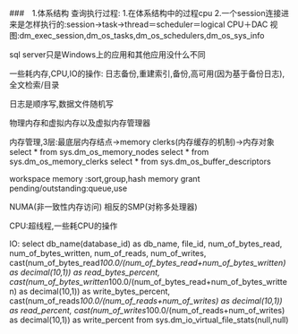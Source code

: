 ###　1.体系结构
查询执行过程:
1.在体系结构中的过程cpu
2.一个session连接进来是怎样执行的:session->task->thread＝scheduler＝logical CPU＋DAC
    视图:dm_exec_session,dm_os_tasks,dm_os_schedulers,dm_os_sys_info

sql server只是Windows上的应用和其他应用没什么不同

一些耗内存,CPU,IO的操作:
日志备份,重建索引,备份,高可用(因为基于备份日志),全文检索/目录

日志是顺序写,数据文件随机写

物理内存和虚拟内存以及虚拟内存管理器

内存管理,3层:最底层内存结点->memory clerks(内存缓存的机制)->内存对象
select * from sys.dm_os_memory_nodes
select * from sys.dm_os_memory_clerks
select * from sys.dm_os_buffer_descriptors

workspace memory :sort,group,hash
memory grant pending/outstanding:queue,use

NUMA(非一致性内存访问)
相反的SMP(对称多处理器)


CPU:超线程,一些耗CPU的操作

IO:
select db_name(database_id) as db_name,
file_id,
num_of_bytes_read,
num_of_bytes_written,
num_of_reads,
num_of_writes,
cast(num_of_bytes_read*100.0/(num_of_bytes_read+num_of_bytes_written) as decimal(10,1)) as read_bytes_percent,
cast(num_of_bytes_written*100.0/(num_of_bytes_read+num_of_bytes_written) as decimal(10,1)) as write_bytes_percent,
cast(num_of_reads*100.0/(num_of_reads+num_of_writes) as decimal(10,1))  as read_percent,
cast(num_of_writes*100.0/(num_of_reads+num_of_writes) as decimal(10,1))  as write_percent
from sys.dm_io_virtual_file_stats(null,null)